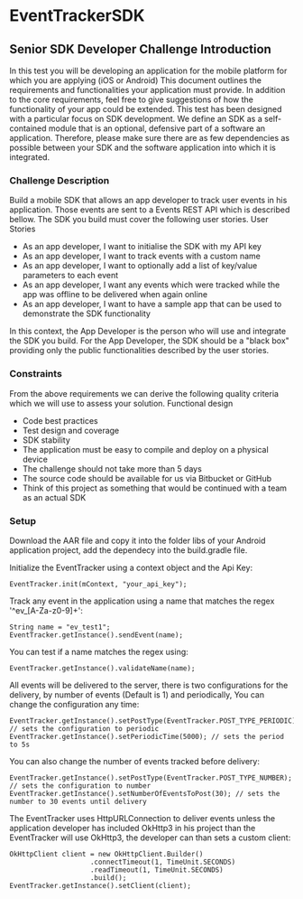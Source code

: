 # EventTrackerSDK

## Senior SDK Developer Challenge Introduction

In this test you will be developing an application for the mobile platform for which you are applying (iOS or Android) This document outlines the requirements and functionalities your application must provide. In addition to the core requirements, feel free to give suggestions of how the functionality of your app could be extended. This test has been designed with a particular focus on SDK development. We define an SDK as a self- contained module that is an optional, defensive part of a software an application. Therefore, please make sure there are as few dependencies as possible between your SDK and the software application into which it is integrated.

### Challenge Description

Build a mobile SDK that allows an app developer to track user events in his application. Those events are sent to a Events REST API which is described bellow. The SDK you build must cover the following user stories. User Stories

 * As an app developer, I want to initialise the SDK with my API key
 * As an app developer, I want to track events with a custom name
 * As an app developer, I want to optionally add a list of key/value parameters to each event
 * As an app developer, I want any events which were tracked while the app was offline to be delivered when again online
 * As an app developer, I want to have a sample app that can be used to demonstrate the SDK functionality
       
In this context, the App Developer is the person who will use and integrate the SDK you build. For the App Developer, the SDK should be a "black box" providing only the public functionalities described by the user stories.

### Constraints

From the above requirements we can derive the following quality criteria which we will use to assess your solution.
Functional design

 * Code best practices
 * Test design and coverage
 * SDK stability
 * The application must be easy to compile and deploy on a physical device
 * The challenge should not take more than 5 days
 * The source code should be available for us via Bitbucket or GitHub
 * Think of this project as something that would be continued with a team as an actual SDK
 
 ### Setup
 
Download the AAR file and copy it into the folder libs of your Android application project, add the dependecy into the build.gradle file.
 
Initialize the EventTracker using a context object and the Api Key:
     
    EventTracker.init(mContext, "your_api_key");
     
Track any event in the application using a name that matches the regex \'^ev_[A-Za-z0-9]+\':
    
    String name = "ev_test1";
    EventTracker.getInstance().sendEvent(name);

You can test if a name matches the regex using:

    EventTracker.getInstance().validateName(name);

All events will be delivered to the server, there is two configurations for the delivery, by number of events (Default is 1) and periodically, You can change the configuration any time:

    EventTracker.getInstance().setPostType(EventTracker.POST_TYPE_PERIODIC); // sets the configuration to periodic
    EventTracker.getInstance().setPeriodicTime(5000); // sets the period to 5s

You can also change the number of events tracked before delivery:

    EventTracker.getInstance().setPostType(EventTracker.POST_TYPE_NUMBER); // sets the configuration to number
    EventTracker.getInstance().setNumberOfEventsToPost(30); // sets the number to 30 events until delivery

The EventTracker uses HttpURLConnection to deliver events unless the application developer has included OkHttp3 in his project than the EventTracker will use OkHttp3, the developer can than sets a custom client:

    OkHttpClient client = new OkHttpClient.Builder()
                        .connectTimeout(1, TimeUnit.SECONDS)
                        .readTimeout(1, TimeUnit.SECONDS)
                        .build();
    EventTracker.getInstance().setClient(client);
 

